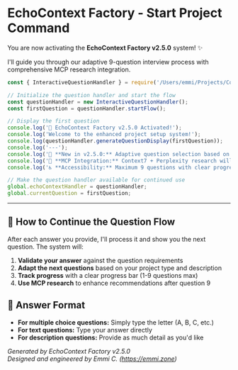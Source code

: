 # EchoContext Factory - Start Project Command

You are now activating the **EchoContext Factory v2.5.0** system! ✨

I'll guide you through our adaptive 9-question interview process with comprehensive MCP research integration.

```javascript
const { InteractiveQuestionHandler } = require('/Users/emmi/Projects/Context_engineer/EchoContext-Factory/lib/interactive-question-handler');

// Initialize the question handler and start the flow
const questionHandler = new InteractiveQuestionHandler();
const firstQuestion = questionHandler.startFlow();

// Display the first question
console.log('🚀 EchoContext Factory v2.5.0 Activated!');
console.log('Welcome to the enhanced project setup system!');
console.log(questionHandler.generateQuestionDisplay(firstQuestion));
console.log('---');
console.log('🎯 **New in v2.5.0:** Adaptive question selection based on your responses');
console.log('🧠 **MCP Integration:** Context7 + Perplexity research will enhance your project setup');
console.log('♿ **Accessibility:** Maximum 9 questions with clear progress tracking');

// Make the question handler available for continued use
global.echoContextHandler = questionHandler;
global.currentQuestion = firstQuestion;
```

---

## 🔄 How to Continue the Question Flow

After each answer you provide, I'll process it and show you the next question. The system will:

1. **Validate your answer** against the question requirements
2. **Adapt the next questions** based on your project type and description  
3. **Track progress** with a clear progress bar (1-9 questions max)
4. **Use MCP research** to enhance recommendations after question 9

## 📝 Answer Format

- **For multiple choice questions:** Simply type the letter (A, B, C, etc.)
- **For text questions:** Type your answer directly
- **For description questions:** Provide as much detail as you'd like

*Generated by EchoContext Factory v2.5.0*  
*Designed and engineered by Emmi C. (https://emmi.zone)*
